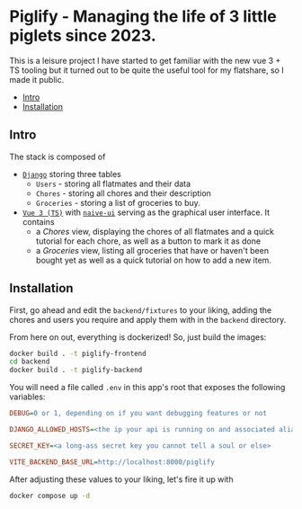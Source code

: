 # Piglify - Managing the life of 3 little piglets since 2023.
This is a leisure project I have started to get familiar with the new vue 3 + TS tooling but it turned out to be quite the useful tool for my flatshare, so I made it public.

  - [Intro](#intro)
  - [Installation](#installation)

## Intro

The stack is composed of 
 - [`Django`](https://www.djangoproject.com/) storing three tables
   - `Users` - storing all flatmates and their data
   - `Chores` - storing all chores and their description
   - `Groceries` - storing a list of groceries to buy.
 - [`Vue 3 (TS)`](https://vuejs.org) with [`naive-ui`](https://naiveui.com) serving as the graphical user interface. It contains
   - a *Chores* view, displaying the chores of all flatmates and a quick tutorial for each chore, as well as a button to mark it as done
   - a *Groceries* view, listing all groceries that have or haven't been bought yet as well as a quick tutorial on how to add a new item.

## Installation
First, go ahead and edit the `backend/fixtures` to your liking, adding the chores and users you require and apply them with in the `backend` directory.

From here on out, everything is dockerized! So, just build the images:
```bash
docker build . -t piglify-frontend
cd backend
docker build . -t piglify-backend
```

You will need a file called `.env` in this app's root that exposes the following variables:
```ini
DEBUG=0 or 1, depending on if you want debugging features or not

DJANGO_ALLOWED_HOSTS=<the ip your api is running on and associated aliases, incl. localhost for the default setup>

SECRET_KEY=<a long-ass secret key you cannot tell a soul or else>

VITE_BACKEND_BASE_URL=http://localhost:8000/piglify
```

After adjusting these values to your liking, let's fire it up with
```bash
docker compose up -d
```
